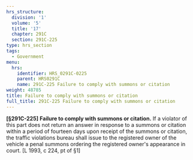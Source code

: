 ```yaml
---
hrs_structure:
  division: '1'
  volume: '5'
  title: '17'
  chapter: 291C
  section: 291C-225
type: hrs_section
tags:
  - Government
menu:
  hrs:
    identifier: HRS_0291C-0225
    parent: HRS0291C
    name: 291C-225 Failure to comply with summons or citation
weight: 48785
title: Failure to comply with summons or citation
full_title: 291C-225 Failure to comply with summons or citation
---
```

**[§291C-225]** **Failure to comply with summons or citation.** If a violator of this part does not return an answer in response to a summons or citation within a period of fourteen days upon receipt of the summons or citation, the traffic violations bureau shall issue to the registered owner of the vehicle a penal summons ordering the registered owner's appearance in court. [L 1993, c 224, pt of §1]